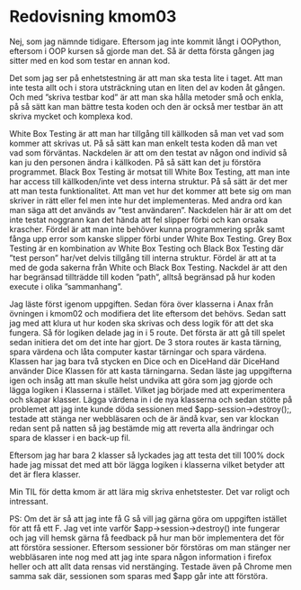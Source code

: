 ---
---
Redovisning kmom03
=========================

Nej, som jag nämnde tidigare. Eftersom jag inte kommit långt i OOPython, eftersom i OOP kursen så gjorde man det. Så är detta första gången jag sitter med en kod som testar en annan kod.

Det som jag ser på enhetstestning är att man ska testa lite i taget. Att man inte testa allt och i stora utsträckning utan en liten del av koden åt gången. Och med ”skriva testbar kod” är att man ska hålla metoder små och enkla, på så sätt kan man bättre testa koden och den är också mer testbar än att skriva mycket och komplexa kod.

White Box Testing är att man har tillgång till källkoden så man vet vad som kommer att skrivas ut. På så sätt kan man enkelt testa koden då man vet vad som förväntas. Nackdelen är att om den testat av någon ond individ så kan ju den personen ändra i källkoden. På så sätt kan det ju förstöra programmet. Black Box Testing är motsat till White Box Testing, att man inte har access till källkoden/inte vet dess interna struktur. På så sätt är det mer att man testa funktionalitet. Att man vet hur det kommer att bete sig om man skriver in rätt eller fel men inte hur det implementeras. Med andra ord kan man säga att det används av ”test användaren”. Nackdelen här är att om det inte testat noggrann kan det hända att fel slipper förbi och kan orsaka krascher. Fördel är att man inte behöver kunna programmering språk samt fånga upp error som kanske slipper förbi under White Box Testing. Grey Box Testing är en kombination av White Box Testing och Black Box Testing där ”test  person” har/vet delvis tillgång till interna struktur. Fördel är att at ta med de goda sakerna från White och Black Box Testing. Nackdel är att den har begränsad tillträdde till koden ”path”, alltså begränsad på hur koden execute i olika ”sammanhang”.

Jag läste först igenom uppgiften.  Sedan föra över klasserna i Anax från övningen i kmom02 och modifiera det lite eftersom det behövs. Sedan satt jag med att klura ut hur koden ska skrivas och dess logik för att det ska fungera. Så för logiken delade jag in i 5 route. Det första är att gå till spelet sedan initiera det om det inte har gjort. De 3 stora routes är kasta tärning, spara värdena och låta computer kastar tärningar och spara värdena. Klassen har jag bara två stycken en Dice och en DiceHand där DiceHand använder Dice Klassen för att kasta tärningarna. Sedan läste jag uppgifterna igen och insåg att man skulle helst undvika att göra som jag gjorde och lägga logiken i Klasserna i stället. Vilket jag började med att experimentera och skapar klasser. Lägga värdena in i de nya klasserna och sedan stötte på problemet att jag inte kunde döda sessionen med $app-session->destroy();, testade att stänga ner webbläsaren och de är ändå kvar, sen var klockan redan sent på natten så jag bestämde mig att reverta alla ändringar och spara de klasser i en back-up fil.

Eftersom jag har bara 2 klasser så lyckades jag att testa det till 100% dock hade jag missat det med att bör lägga logiken i klasserna vilket betyder att det är flera klasser.

Min TIL för detta kmom är att lära mig skriva enhetstester. Det var roligt och intressant.

PS: Om det är så att jag inte få G så vill jag gärna göra om uppgiften istället för att få ett F. Jag vet inte varför $app->session->destroy() inte fungerar och jag vill hemsk gärna få feedback på hur man bör implementera det för att förstöra sessioner. Eftersom sessioner bör förstöras om man stänger ner webbläsaren inte nog med att jag inte spara någon information i firefox heller och att allt data rensas vid nerstänging. Testade även på Chrome men samma sak där, sessionen som sparas med $app går inte att förstöra.
